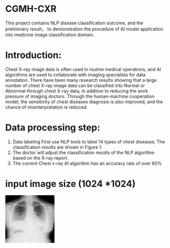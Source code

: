 # CGMH-CXR
This project contains NLP disease classification outcome, and the preliminary result， to demonstration the procedure of AI model application into medicine image classification domain. 


# Introduction:

Chest X-ray image data is often used in routine medical operations, and AI algorithms are used to collaborate with imaging specialists for data annotation. There have been many research results showing that a large number of chest X-ray image data can be classified  into  Normal  or Abnormal through chest X-ray data, in addition to reducing the work pressure of imaging doctors. Through the human-machine cooperation model, the sensitivity of chest diseases diagnosis is also improved, and the chance of misinterpretation is reduced.

# Data processing step:

1.	Data labeling First use NLP tools to label 14 types of chest diseases. The classification results are shown in Figure 1.
2.	The doctor will adjust the classification results of the NLP algorithm based on the X-ray report.
3.	The current Chest x-ray AI algorithm has an accuracy rate of over 80%


# input image size (1024 *1024) 
<img src= https://github.com/cgmhaicenter/CGMH-CXR/blob/master/chest%20x-ray-example.png height="150" width="155" />

